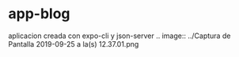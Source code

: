 # app-blog
aplicacion creada con expo-cli y json-server
.. image:: ../Captura de Pantalla 2019-09-25 a la(s) 12.37.01.png
